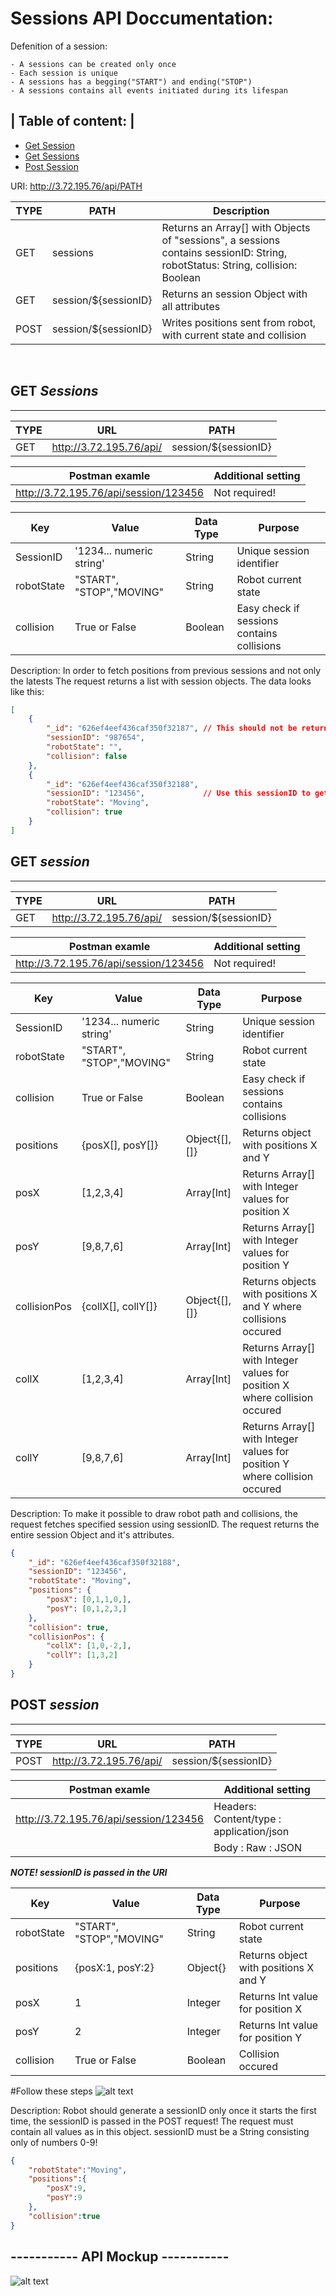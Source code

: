 # Sessions API Doccumentation:

Defenition of a session:

    - A sessions can be created only once
    - Each session is unique
    - A sessions has a begging("START") and ending("STOP")  
    - A sessions contains all events initiated during its lifespan 

| Table of content:  |
------------------------------
- [Get Session](#get-session)
- [Get Sessions](#get-sessions)
- [Post Session](#post-session)

URI: http://3.72.195.76/api/PATH <br>

| TYPE | PATH                 | Description                                                                                                                   |
| ---- | -------------------- | ----------------------------------------------------------------------------------------------------------------------------- |
| GET  | sessions             | Returns an Array[] with Objects of "sessions", a sessions contains sessionID: String, robotStatus: String, collision: Boolean |
| GET  | session/${sessionID} | Returns an session Object with all attributes                                                                                 |
| POST | session/${sessionID} | Writes positions sent from robot, with current state and collision                                                            |

<br>


## GET *Sessions* 
***
| TYPE | URL                     | PATH                 |
| ---- | ----------------------- | -------------------- |
| GET  | http://3.72.195.76/api/ | session/${sessionID} |

| Postman examle                        | Additional setting |
| ------------------------------------- | ------------------ |
| http://3.72.195.76/api/session/123456 | Not required!      |



| Key        | Value                    | Data Type | Purpose                                    |
| ---------- | ------------------------ | --------- | ------------------------------------------ |
| SessionID  | '1234... numeric string' | String    | Unique session identifier                  |
| robotState | "START", "STOP","MOVING" | String    | Robot current state                        |
| collision  | True or False            | Boolean   | Easy check if sessions contains collisions |

Description: In order to fetch positions from previous sessions and not only the latests
The request returns a list with session objects. The data looks like this: 

```json
[
    {
        "_id": "626ef4eef436caf350f32187", // This should not be returned! Although left for debug purpose
        "sessionID": "987654",             
        "robotState": "",                  
        "collision": false                 
    },
    {
        "_id": "626ef4eef436caf350f32188",
        "sessionID": "123456",             // Use this sessionID to get mock data
        "robotState": "Moving",
        "collision": true
    }
]
```


## GET *session*
***
| TYPE | URL                     | PATH                 |
| ---- | ----------------------- | -------------------- |
| GET  | http://3.72.195.76/api/ | session/${sessionID} |

| Postman examle                        | Additional setting |
| ------------------------------------- | ------------------ |
| http://3.72.195.76/api/session/123456 | Not required!      |



| Key          | Value                    | Data Type     | Purpose                                                                    |
| ------------ | ------------------------ | ------------- | -------------------------------------------------------------------------- |
| SessionID    | '1234... numeric string' | String        | Unique session identifier                                                  |
| robotState   | "START", "STOP","MOVING" | String        | Robot current state                                                        |
| collision    | True or False            | Boolean       | Easy check if sessions contains collisions                                 |
| positions    | {posX[], posY[]}         | Object{[],[]} | Returns object with positions X and Y                                      |
| posX         | [1,2,3,4]                | Array[Int]    | Returns Array[] with Integer values for position X                         |
| posY         | [9,8,7,6]                | Array[Int]    | Returns Array[] with Integer values for position Y                         |
| collisionPos | {collX[], collY[]}       | Object{[],[]} | Returns objects with positions X and Y where collisions occured            |
| collX        | [1,2,3,4]                | Array[Int]    | Returns Array[] with Integer values for position X where collision occured |
| collY        | [9,8,7,6]                | Array[Int]    | Returns Array[] with Integer values for position Y where collision occured |

Description: To make it possible to draw robot path and collisions, the request fetches specified session using sessionID.
The request returns the entire session Object and it's attributes.

```json
{
    "_id": "626ef4eef436caf350f32188",  
    "sessionID": "123456",              
    "robotState": "Moving",             
    "positions": {                      
        "posX": [0,1,1,0,],             
        "posY": [0,1,2,3,]              
    },
    "collision": true,                  
    "collisionPos": {                   
        "collX": [1,0,-2,],             
        "collY": [1,3,2]                
    }
}
```

## POST *session*
***
| TYPE | URL                     | PATH                 |
| ---- | ----------------------- | -------------------- |
| POST | http://3.72.195.76/api/ | session/${sessionID} |

| Postman examle                        | Additional setting                       |
| ------------------------------------- | ---------------------------------------- |
| http://3.72.195.76/api/session/123456 | Headers: Content/type : application/json |
|                                       | Body : Raw : JSON                        |

***NOTE! sessionID is passed in the URI***

| Key        | Value                    | Data Type | Purpose                               |
| ---------- | ------------------------ | --------- | ------------------------------------- |
| robotState | "START", "STOP","MOVING" | String    | Robot current state                   |
| positions  | {posX:1, posY:2}         | Object{}  | Returns object with positions X and Y |
| posX       | 1                        | Integer   | Returns Int value for position X      |
| posY       | 2                        | Integer   | Returns Int value for position Y      |
| collision  | True or False            | Boolean   | Collision occured                     |


#Follow these steps
![alt text](https://github.com/IMS-Team6/IMS_SBackend/blob/main/Wiki/media/postman_01.png)

Description: Robot should generate a sessionID only once it starts the first time, the sessionID is passed in the POST request!
The request must contain all values as in this object. sessionID must be a String consisting only of numbers 0-9!

```json
{   
    "robotState":"Moving",      
    "positions":{               
        "posX":9,              
        "posY":9               
    },
    "collision":true           
}
```

## ----------- API Mockup -----------
![alt text](https://github.com/IMS-Team6/IMS_SBackend/blob/main/Wiki/media/API_Mockups_sessions.png)